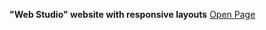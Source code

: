 **"Web Studio" website with responsive layouts**
[Open Page](https://oleh-cheliakh.github.io/goit-markup-hw-06)
